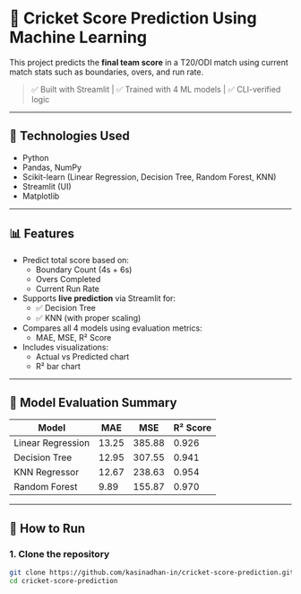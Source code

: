 # 🏏 Cricket Score Prediction Using Machine Learning

This project predicts the **final team score** in a T20/ODI match using current match stats such as boundaries, overs, and run rate.

> ✅ Built with Streamlit | ✅ Trained with 4 ML models | ✅ CLI-verified logic

---

## 🔧 Technologies Used

- Python
- Pandas, NumPy
- Scikit-learn (Linear Regression, Decision Tree, Random Forest, KNN)
- Streamlit (UI)
- Matplotlib

---

## 📊 Features

- Predict total score based on:
  - Boundary Count (4s + 6s)
  - Overs Completed
  - Current Run Rate
- Supports **live prediction** via Streamlit for:
  - ✅ Decision Tree
  - ✅ KNN (with proper scaling)
- Compares all 4 models using evaluation metrics:
  - MAE, MSE, R² Score
- Includes visualizations:
  - Actual vs Predicted chart
  - R² bar chart

---

## 🧠 Model Evaluation Summary

| Model              | MAE    | MSE     | R² Score |
|-------------------|--------|---------|----------|
| Linear Regression | 13.25  | 385.88  | 0.926    |
| Decision Tree     | 12.95  | 307.55  | 0.941    |
| KNN Regressor     | 12.67  | 238.63  | 0.954    |
| Random Forest     | 9.89   | 155.87  | 0.970    |

---

## 🚀 How to Run

### 1. Clone the repository

```bash
git clone https://github.com/kasinadhan-in/cricket-score-prediction.git
cd cricket-score-prediction
